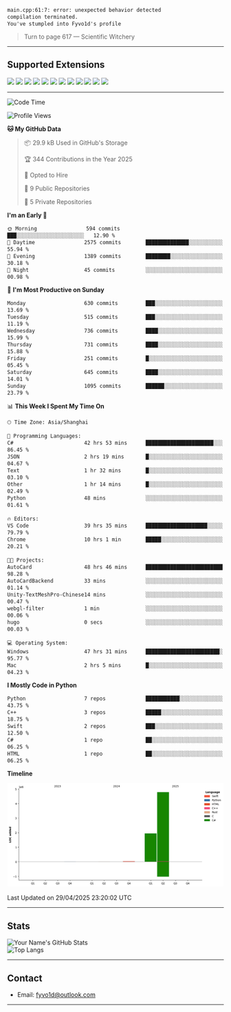 ```
main.cpp:61:7: error: unexpected behavior detected
compilation terminated.
You've stumpled into Fyvo1d's profile
```

> Turn to page 617 — Scientific Witchery

---

## Supported Extensions

<p align="left">
  <img src="https://cdn.jsdelivr.net/gh/devicons/devicon/icons/cplusplus/cplusplus-original.svg" height="40" />
  <img src="https://cdn.jsdelivr.net/gh/devicons/devicon/icons/csharp/csharp-original.svg" height="40" />
  <img src="https://cdn.jsdelivr.net/gh/devicons/devicon/icons/python/python-original.svg" height="40" />
  <img src="https://cdn.jsdelivr.net/gh/devicons/devicon/icons/swift/swift-original.svg" height="40" />
  <img src="https://cdn.jsdelivr.net/gh/devicons/devicon/icons/git/git-original.svg" height="40" />
  <img src="https://cdn.jsdelivr.net/gh/devicons/devicon/icons/vscode/vscode-original.svg" height="40" />
  <img src="https://www.vulkan.org/user/themes/vulkan/images/logo/vulkan-logo.svg" height="40" />
  <img src="https://cdn.jsdelivr.net/gh/devicons/devicon/icons/opengl/opengl-original.svg" height="40" />
  <img src="https://cdn.jsdelivr.net/gh/devicons/devicon/icons/pytorch/pytorch-original.svg" height="40" />
  <img src="https://cdn.jsdelivr.net/gh/devicons/devicon/icons/unity/unity-original.svg" height="40" />
  <img src="https://cdn.jsdelivr.net/gh/devicons/devicon/icons/unrealengine/unrealengine-original.svg" height="40" />
  <img src="https://cdn.jsdelivr.net/gh/devicons/devicon/icons/cmake/cmake-original.svg" height="40" />
</p>


---

<!--START_SECTION:waka-->
![Code Time](http://img.shields.io/badge/Code%20Time-102%20hrs%2034%20mins-blue)

![Profile Views](http://img.shields.io/badge/Profile%20Views-11-blue)

**🐱 My GitHub Data** 

> 📦 29.9 kB Used in GitHub's Storage 
 > 
> 🏆 344 Contributions in the Year 2025
 > 
> 💼 Opted to Hire
 > 
> 📜 9 Public Repositories 
 > 
> 🔑 5 Private Repositories 
 > 
**I'm an Early 🐤** 

```text
🌞 Morning                594 commits         ███░░░░░░░░░░░░░░░░░░░░░░   12.90 % 
🌆 Daytime                2575 commits        ██████████████░░░░░░░░░░░   55.94 % 
🌃 Evening                1389 commits        ████████░░░░░░░░░░░░░░░░░   30.18 % 
🌙 Night                  45 commits          ░░░░░░░░░░░░░░░░░░░░░░░░░   00.98 % 
```
📅 **I'm Most Productive on Sunday** 

```text
Monday                   630 commits         ███░░░░░░░░░░░░░░░░░░░░░░   13.69 % 
Tuesday                  515 commits         ███░░░░░░░░░░░░░░░░░░░░░░   11.19 % 
Wednesday                736 commits         ████░░░░░░░░░░░░░░░░░░░░░   15.99 % 
Thursday                 731 commits         ████░░░░░░░░░░░░░░░░░░░░░   15.88 % 
Friday                   251 commits         █░░░░░░░░░░░░░░░░░░░░░░░░   05.45 % 
Saturday                 645 commits         ████░░░░░░░░░░░░░░░░░░░░░   14.01 % 
Sunday                   1095 commits        ██████░░░░░░░░░░░░░░░░░░░   23.79 % 
```


📊 **This Week I Spent My Time On** 

```text
🕑︎ Time Zone: Asia/Shanghai

💬 Programming Languages: 
C#                       42 hrs 53 mins      ██████████████████████░░░   86.45 % 
JSON                     2 hrs 19 mins       █░░░░░░░░░░░░░░░░░░░░░░░░   04.67 % 
Text                     1 hr 32 mins        █░░░░░░░░░░░░░░░░░░░░░░░░   03.10 % 
Other                    1 hr 14 mins        █░░░░░░░░░░░░░░░░░░░░░░░░   02.49 % 
Python                   48 mins             ░░░░░░░░░░░░░░░░░░░░░░░░░   01.61 % 

🔥 Editors: 
VS Code                  39 hrs 35 mins      ████████████████████░░░░░   79.79 % 
Chrome                   10 hrs 1 min        █████░░░░░░░░░░░░░░░░░░░░   20.21 % 

🐱‍💻 Projects: 
AutoCard                 48 hrs 46 mins      █████████████████████████   98.28 % 
AutoCardBackend          33 mins             ░░░░░░░░░░░░░░░░░░░░░░░░░   01.14 % 
Unity-TextMeshPro-Chinese14 mins             ░░░░░░░░░░░░░░░░░░░░░░░░░   00.47 % 
webgl-filter             1 min               ░░░░░░░░░░░░░░░░░░░░░░░░░   00.06 % 
hugo                     0 secs              ░░░░░░░░░░░░░░░░░░░░░░░░░   00.03 % 

💻 Operating System: 
Windows                  47 hrs 31 mins      ████████████████████████░   95.77 % 
Mac                      2 hrs 5 mins        █░░░░░░░░░░░░░░░░░░░░░░░░   04.23 % 
```

**I Mostly Code in Python** 

```text
Python                   7 repos             ███████████░░░░░░░░░░░░░░   43.75 % 
C++                      3 repos             █████░░░░░░░░░░░░░░░░░░░░   18.75 % 
Swift                    2 repos             ███░░░░░░░░░░░░░░░░░░░░░░   12.50 % 
C#                       1 repo              ██░░░░░░░░░░░░░░░░░░░░░░░   06.25 % 
HTML                     1 repo              ██░░░░░░░░░░░░░░░░░░░░░░░   06.25 % 
```



**Timeline**

![Lines of Code chart](https://raw.githubusercontent.com/FyVoid/FyVoid/main/assets/bar_graph.png)


 Last Updated on 29/04/2025 23:20:02 UTC
<!--END_SECTION:waka-->

---

## Stats

![Your Name's GitHub Stats](https://github-readme-stats.vercel.app/api?username=fyvoid&show_icons=true&theme=tokyonight)  
![Top Langs](https://github-readme-stats.vercel.app/api/top-langs/?username=fyvoid&layout=compact&theme=tokyonight)

---

## Contact

- Email: [fyvo1d@outlook.com](fyvo1d@outlook.com)  

---
